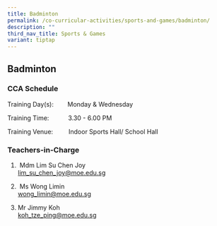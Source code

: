 ```yaml
---
title: Badminton
permalink: /co-curricular-activities/sports-and-games/badminton/
description: ""
third_nav_title: Sports & Games
variant: tiptap
---
```

<h2>Badminton</h2>
<h3>CCA Schedule</h3>
<p>Training Day(s):&nbsp; &nbsp; &nbsp; &nbsp; Monday &amp; Wednesday</p>
<p>Training Time:&nbsp; &nbsp; &nbsp; &nbsp; &nbsp; &nbsp;3.30 - 6.00 PM</p>
<p>Training Venue:&nbsp; &nbsp; &nbsp; &nbsp; &nbsp;Indoor Sports Hall/ School
Hall</p>
<h3>Teachers-in-Charge</h3>
<ol data-tight="true" class="tight">
<li>
<p>&nbsp;Mdm Lim Su Chen Joy
<br><a href="mailto:lim_su_chen_joy@moe.edu.sg" rel="noopener noreferrer nofollow" target="_blank">lim_su_chen_joy@moe.edu.sg</a>
</p>
</li>
<li>
<p>&nbsp;Ms Wong Limin
<br><a href="mailto:wong_limin@moe.edu.sg" rel="noopener noreferrer nofollow" target="_blank">wong_limin@moe.edu.sg</a>
</p>
</li>
<li>
<p>Mr Jimmy Koh
<br><a href="mailto:koh_tze_ping@moe.edu.sg" rel="noopener noreferrer nofollow" target="_blank">koh_tze_ping@moe.edu.sg</a> 
</p>
</li>
</ol>
<h3></h3>
<p></p>